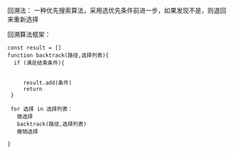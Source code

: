 回溯法：
一种优先搜索算法，采用选优先条件前进一步，如果发现不是，则退回来重新选择

回溯算法框架：

```
const result = []
function backtrack(路径,选择列表){
  if (满足结束条件){


     result.add(条件)
     return
 }

 for 选择 in 选择列表：
   做选择
   backtrack(路径,选择列表)
   撤销选择

}
```
